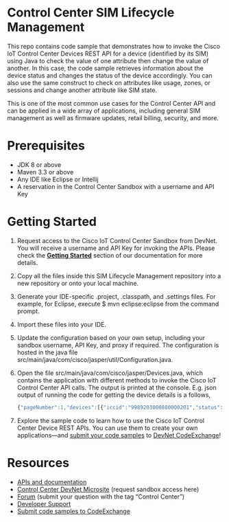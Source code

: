 # Control Center SIM Lifecycle Management

This repo contains code sample that demonstrates how to invoke the Cisco IoT Control Center Devices REST API for a device (identified by its SIM) using Java to check the value of one attribute then change the value of another. In this case, the code sample retrieves information about the device status and changes the status of the device accordingly. You can also use the same construct to check on attributes like usage, zones, or sessions and change another attribute like SIM state. 

This is one of the most common use cases for the Control Center API and can be applied in a wide array of applications, including general SIM management as well as firmware updates, retail billing, security, and more.

# Prerequisites 
- JDK 8 or above
- Maven 3.3 or above
- Any IDE like Eclipse or Intellij
- A reservation in the Control Center Sandbox with a username and API Key

# Getting Started 

1. Request access to the Cisco IoT Control Center Sandbox from DevNet. You will receive a username and API Key for invoking the APIs. Please check the **[Getting Started](https://developer.cisco.com/docs/control-center/#!getting-started/getting-started)** section of our documentation for more details.

2. Copy all the files inside this SIM Lifecycle Management repository into a new repository or onto your local machine.

3. Generate your IDE-specific .project, .classpath, and .settings files. For example, for Eclipse, execute $ mvn eclipse:eclipse from the command prompt.

4. Import these files into your IDE.

5. Update the configuration based on your own setup, including your sandbox username, API Key, and proxy if required. The configuration is hosted in the java file src/main/java/com/cisco/jasper/util/Configuration.java.

6. Open the file src/main/java/com/cisco/jasper/Devices.java, which contains the application with different methods to invoke the Cisco IoT Control Center API calls. The output is printed at the console. E.g. json output of running the code for getting the device details is a follows,
    ```javascript
    {"pageNumber":1,"devices":[{"iccid":"9989203000880000201","status":"TEST_READY","ratePlan":"JPOTestDevnet","communicationPlan":"JPOTestDevnetCPEss"},{"iccid":"9989203000880000202","status":"TEST_READY","ratePlan":"JPOTestDevnet","communicationPlan":"JPOTestDevnetCPEss"}],"lastPage":true}
    ```

7. Explore the sample code to learn how to use the Cisco IoT Control Center Device REST APIs. You can use them to create your own applications—and [submit your code samples](https://developer.cisco.com/codeexchange/github/submit) to [DevNet CodeExchange](https://developer.cisco.com/codeexchange/)!

# Resources

- [APIs and documentation](https://developer.cisco.com/docs/control-center/#!rest-api-functions "APIs and documentation")
- [Control Center DevNet Microsite](https://developer.cisco.com/site/control-center/) (request sandbox access here)
- [Forum](https://community.cisco.com/t5/internet-of-things-iot/bd-p/4698j-disc-dev-iot) (submit your question with the tag “Control Center”)
- [Developer Support](https://developer.cisco.com/site/support/)
- [Submit code samples to CodeExchange](https://developer.cisco.com/codeexchange/github/submit)
